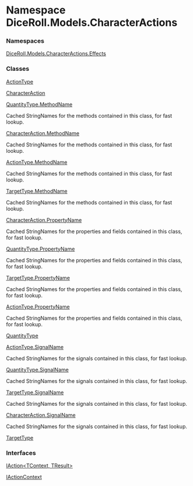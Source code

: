 # <a id="DiceRoll_Models_CharacterActions"></a> Namespace DiceRoll.Models.CharacterActions

### Namespaces

 [DiceRoll.Models.CharacterActions.Effects](DiceRoll.Models.CharacterActions.Effects.md)

### Classes

 [ActionType](DiceRoll.Models.CharacterActions.ActionType.md)

 [CharacterAction](DiceRoll.Models.CharacterActions.CharacterAction.md)

 [QuantityType.MethodName](DiceRoll.Models.CharacterActions.QuantityType.MethodName.md)

Cached StringNames for the methods contained in this class, for fast lookup.

 [CharacterAction.MethodName](DiceRoll.Models.CharacterActions.CharacterAction.MethodName.md)

Cached StringNames for the methods contained in this class, for fast lookup.

 [ActionType.MethodName](DiceRoll.Models.CharacterActions.ActionType.MethodName.md)

Cached StringNames for the methods contained in this class, for fast lookup.

 [TargetType.MethodName](DiceRoll.Models.CharacterActions.TargetType.MethodName.md)

Cached StringNames for the methods contained in this class, for fast lookup.

 [CharacterAction.PropertyName](DiceRoll.Models.CharacterActions.CharacterAction.PropertyName.md)

Cached StringNames for the properties and fields contained in this class, for fast lookup.

 [QuantityType.PropertyName](DiceRoll.Models.CharacterActions.QuantityType.PropertyName.md)

Cached StringNames for the properties and fields contained in this class, for fast lookup.

 [TargetType.PropertyName](DiceRoll.Models.CharacterActions.TargetType.PropertyName.md)

Cached StringNames for the properties and fields contained in this class, for fast lookup.

 [ActionType.PropertyName](DiceRoll.Models.CharacterActions.ActionType.PropertyName.md)

Cached StringNames for the properties and fields contained in this class, for fast lookup.

 [QuantityType](DiceRoll.Models.CharacterActions.QuantityType.md)

 [ActionType.SignalName](DiceRoll.Models.CharacterActions.ActionType.SignalName.md)

Cached StringNames for the signals contained in this class, for fast lookup.

 [QuantityType.SignalName](DiceRoll.Models.CharacterActions.QuantityType.SignalName.md)

Cached StringNames for the signals contained in this class, for fast lookup.

 [TargetType.SignalName](DiceRoll.Models.CharacterActions.TargetType.SignalName.md)

Cached StringNames for the signals contained in this class, for fast lookup.

 [CharacterAction.SignalName](DiceRoll.Models.CharacterActions.CharacterAction.SignalName.md)

Cached StringNames for the signals contained in this class, for fast lookup.

 [TargetType](DiceRoll.Models.CharacterActions.TargetType.md)

### Interfaces

 [IAction<TContext, TResult\>](DiceRoll.Models.CharacterActions.IAction\-2.md)

 [IActionContext](DiceRoll.Models.CharacterActions.IActionContext.md)

